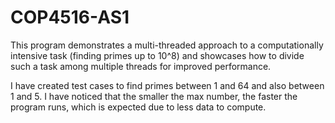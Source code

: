 # COP4516-AS1

This program demonstrates a multi-threaded approach to a computationally intensive task (finding primes up to 10^8) and showcases how to divide such a task among multiple threads for improved performance.

I have created test cases to find primes between 1 and 64 and also between 1 and 5. I have noticed that the smaller the max number, the faster the program runs, which is expected due to less data to compute.
